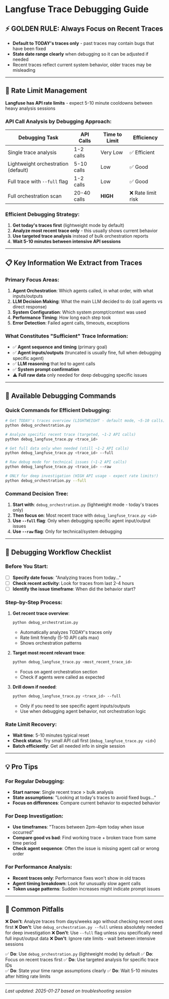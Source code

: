 # Langfuse Trace Debugging Guide

## ⚡ **GOLDEN RULE**: Always Focus on Recent Traces

- **Default to TODAY's traces only** - past traces may contain bugs that have been fixed
- **State date range clearly** when debugging so it can be adjusted if needed  
- Recent traces reflect current system behavior, older traces may be misleading

---

## 🚦 Rate Limit Management

**Langfuse has API rate limits** - expect 5-10 minute cooldowns between heavy analysis sessions

### API Call Analysis by Debugging Approach:

| Debugging Task | API Calls | Time to Limit | Efficiency |
|----------------|-----------|---------------|------------|
| Single trace analysis | 1-2 calls | Very Low | ✅ Efficient |
| Lightweight orchestration (default) | 5-10 calls | Low | ✅ Good |
| Full trace with `--full` flag | 1-2 calls | Low | ✅ Good |
| Full orchestration scan | 20-40 calls | **HIGH** | ❌ Rate limit risk |

### Efficient Debugging Strategy:
1. **Get today's traces first** (lightweight mode by default) 
2. **Analyze most recent trace only** - this usually shows current behavior
3. **Use targeted trace analysis** instead of bulk orchestration reports
4. **Wait 5-10 minutes between intensive API sessions**

---

## 📋 Key Information We Extract from Traces

### Primary Focus Areas:
1. **Agent Orchestration**: Which agents called, in what order, with what inputs/outputs
2. **LLM Decision Making**: What the main LLM decided to do (call agents vs direct response)
3. **System Configuration**: Which system prompt/context was used
4. **Performance Timing**: How long each step took
5. **Error Detection**: Failed agent calls, timeouts, exceptions

### What Constitutes "Sufficient" Trace Information:
- ✅ **Agent sequence and timing** (primary goal)
- ✅ **Agent inputs/outputs** (truncated is usually fine, full when debugging specific agent)
- ✅ **LLM reasoning** that led to agent calls
- ✅ **System prompt confirmation** 
- ⚠️ **Full raw data** only needed for deep debugging specific issues

---

## 🔧 Available Debugging Commands

### Quick Commands for Efficient Debugging:
```bash
# Get TODAY's traces overview (LIGHTWEIGHT - default mode, ~5-10 calls)
python debug_orchestration.py

# Analyze specific recent trace (targeted, ~1-2 API calls)
python debug_langfuse_trace.py <trace_id>

# Get full data only when needed (still ~1-2 API calls)
python debug_langfuse_trace.py <trace_id> --full

# Raw debug mode for technical issues (~1-2 API calls)
python debug_langfuse_trace.py <trace_id> --raw

# ONLY for deep investigation (HIGH API usage - expect rate limits!)
python debug_orchestration.py --full
```

### Command Decision Tree:
1. **Start with**: `debug_orchestration.py` (lightweight mode - today's traces only)
2. **Then focus on**: Most recent trace with `debug_langfuse_trace.py <id>`
3. **Use `--full` flag**: Only when debugging specific agent input/output issues
4. **Use `--raw` flag**: Only for technical/system debugging

---

## 🚀 Debugging Workflow Checklist

### Before You Start:
- [ ] **Specify date focus**: "Analyzing traces from today..." 
- [ ] **Check recent activity**: Look for traces from last 2-4 hours
- [ ] **Identify the issue timeframe**: When did the behavior start?

### Step-by-Step Process:
1. **Get recent trace overview**:
   ```bash
   python debug_orchestration.py
   ```
   - Automatically analyzes TODAY's traces only
   - Rate limit friendly (5-10 API calls max)
   - Shows orchestration patterns

2. **Target most recent relevant trace**:
   ```bash
   python debug_langfuse_trace.py <most_recent_trace_id>
   ```
   - Focus on agent orchestration section
   - Check if agents were called as expected

3. **Drill down if needed**:
   ```bash
   python debug_langfuse_trace.py <trace_id> --full
   ```
   - Only if you need to see specific agent inputs/outputs
   - Use when debugging agent behavior, not orchestration logic

### Rate Limit Recovery:
- **Wait time**: 5-10 minutes typical reset
- **Check status**: Try small API call first (`debug_langfuse_trace.py <id>`)
- **Batch efficiently**: Get all needed info in single session

---

## 💡 Pro Tips

### For Regular Debugging:
- **Start narrow**: Single recent trace > bulk analysis
- **State assumptions**: "Looking at today's traces to avoid fixed bugs..."
- **Focus on differences**: Compare current behavior to expected behavior

### For Deep Investigation:
- **Use timeframes**: "Traces between 2pm-4pm today when issue occurred"
- **Compare good vs bad**: Find working trace + broken trace from same time period
- **Check agent sequence**: Often the issue is missing agent call or wrong order

### For Performance Analysis:
- **Recent traces only**: Performance fixes won't show in old traces
- **Agent timing breakdown**: Look for unusually slow agent calls
- **Token usage patterns**: Sudden increases might indicate prompt issues

---

## 🚨 Common Pitfalls

❌ **Don't**: Analyze traces from days/weeks ago without checking recent ones first
❌ **Don't**: Use `debug_orchestration.py --full` unless absolutely needed for deep investigation
❌ **Don't**: Use `--full` flag unless you specifically need full input/output data
❌ **Don't**: Ignore rate limits - wait between intensive sessions

✅ **Do**: Use `debug_orchestration.py` (lightweight mode) by default
✅ **Do**: Focus on recent traces first
✅ **Do**: Use targeted analysis for specific trace IDs  
✅ **Do**: State your time range assumptions clearly
✅ **Do**: Wait 5-10 minutes after hitting rate limits

---

*Last updated: 2025-01-27 based on troubleshooting session* 